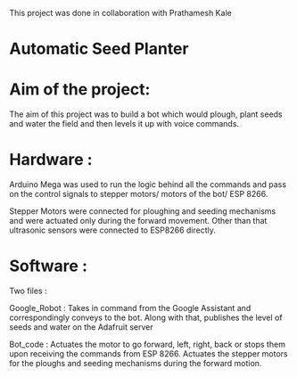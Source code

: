 This project was done in collaboration with Prathamesh Kale

# Automatic Seed Planter

# Aim of the project:
 The aim of this project was to build a bot which would plough, plant seeds and water the field and then levels it up with voice commands. 
 
# Hardware : 
Arduino Mega was used to run the logic behind all the commands and pass on the control signals to stepper motors/ motors of the bot/ ESP 8266.

Stepper Motors were connected for ploughing and seeding mechanisms and were actuated only during the forward movement. Other than that ultrasonic sensors were connected to ESP8266 directly. 

# Software :
Two files : 

Google_Robot : Takes in command from the Google Assistant and correspondingly conveys to the bot. Along with that, publishes the level of seeds and water on the Adafruit server

Bot_code : Actuates the motor to go forward, left, right, back or stops them upon receiving the commands from ESP 8266. Actuates the stepper motors for the ploughs and seeding mechanisms during the forward motion.
